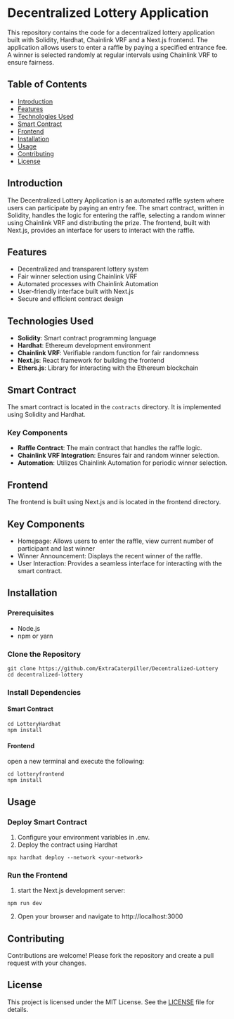 # Decentralized Lottery Application

This repository contains the code for a decentralized lottery application built with Solidity, Hardhat, Chainlink VRF and a Next.js frontend. The application allows users to enter a raffle by paying a specified entrance fee. A winner is selected randomly at regular intervals using Chainlink VRF to ensure fairness.

## Table of Contents
- [Introduction](#introduction)
- [Features](#features)
- [Technologies Used](#technologies-used)
- [Smart Contract](#smart-contract)
- [Frontend](#frontend)
- [Installation](#installation)
- [Usage](#usage)
- [Contributing](#contributing)
- [License](#license)

## Introduction
The Decentralized Lottery Application is an automated raffle system where users can participate by paying an entry fee. The smart contract, written in Solidity, handles the logic for entering the raffle, selecting a random winner using Chainlink VRF and distributing the prize. The frontend, built with Next.js, provides an interface for users to interact with the raffle.

## Features
- Decentralized and transparent lottery system
- Fair winner selection using Chainlink VRF
- Automated processes with Chainlink Automation
- User-friendly interface built with Next.js
- Secure and efficient contract design

## Technologies Used
- **Solidity**: Smart contract programming language
- **Hardhat**: Ethereum development environment
- **Chainlink VRF**: Verifiable random function for fair randomness
- **Next.js**: React framework for building the frontend
- **Ethers.js**: Library for interacting with the Ethereum blockchain

## Smart Contract
The smart contract is located in the `contracts` directory. It is implemented using Solidity and Hardhat.

### Key Components
- **Raffle Contract**: The main contract that handles the raffle logic.
- **Chainlink VRF Integration**: Ensures fair and random winner selection.
- **Automation**: Utilizes Chainlink Automation for periodic winner selection.

## Frontend
The frontend is built using Next.js and is located in the frontend directory.

## Key Components
- Homepage: Allows users to enter the raffle, view current number of participant and last winner
- Winner Announcement: Displays the recent winner of the raffle.
- User Interaction: Provides a seamless interface for interacting with the smart contract.

## Installation
### Prerequisites
- Node.js
- npm or yarn
### Clone the Repository
```
git clone https://github.com/ExtraCaterpiller/Decentralized-Lottery
cd decentralized-lottery
```

### Install Dependencies
#### Smart Contract
```
cd LotteryHardhat
npm install
```
#### Frontend
open a new terminal and execute the following:
```
cd lotteryfrontend
npm install
```

## Usage
### Deploy Smart Contract
1. Configure your environment variables in .env.
2. Deploy the contract using Hardhat
```
npx hardhat deploy --network <your-network>
```

### Run the Frontend
1. start the Next.js development server:
```
npm run dev
```
2. Open your browser and navigate to http://localhost:3000

## Contributing
Contributions are welcome! Please fork the repository and create a pull request with your changes.

## License
This project is licensed under the MIT License. See the [LICENSE](LICENSE) file for details.
